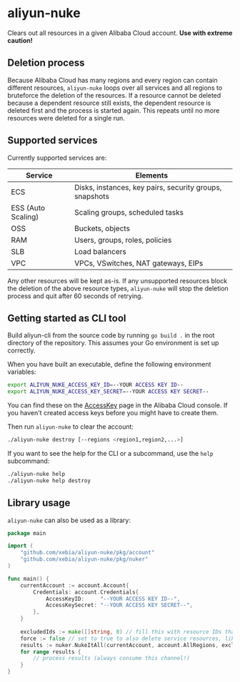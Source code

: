 # aliyun-nuke

Clears out all resources in a given Alibaba Cloud account. **Use with extreme caution!**

## Deletion process

Because Alibaba Cloud has many regions and every region can contain different resources, `aliyun-nuke` loops over all services and all regions to bruteforce the deletion of the resources. 
If a resource cannot be deleted because a dependent resource still exists, the dependent resource is deleted first and the process is started again. This repeats until no more resources 
were deleted for a single run.

## Supported services

Currently supported services are:

| Service            | Elements                                                |
| ------------------ | ------------------------------------------------------- |
| ECS                | Disks, instances, key pairs, security groups, snapshots |
| ESS (Auto Scaling) | Scaling groups, scheduled tasks                         |
| OSS                | Buckets, objects                                        |
| RAM                | Users, groups, roles, policies                          |
| SLB                | Load balancers                                          |
| VPC                | VPCs, VSwitches, NAT gateways, EIPs                     |

Any other resources will be kept as-is. If any unsupported resources block the deletion of the above resource types, `aliyun-nuke` will stop the deletion process and quit
after 60 seconds of retrying.

## Getting started as CLI tool

Build aliyun-cli from the source code by running `go build .` in the root directory of the repository. This assumes your Go environment is set up correctly.

When you have built an executable, define the following environment variables:

```bash
export ALIYUN_NUKE_ACCESS_KEY_ID=--YOUR ACCESS KEY ID--
export ALIYUN_NUKE_ACCESS_KEY_SECRET=--YOUR ACCESS KEY SECRET--
```

You can find these on the [AccessKey](https://ak-console.aliyun.com/) page in the Alibaba Cloud console. If you haven't created access keys before you might have to create them.

Then run `aliyun-nuke` to clear the account:

```bash
./aliyun-nuke destroy [--regions <region1,region2,...>]
```

If you want to see the help for the CLI or a subcommand, use the `help` subcommand:

```bash
./aliyun-nuke help
./aliyun-nuke help destroy
```

## Library usage

`aliyun-nuke` can also be used as a library:

```go
package main

import (
	"github.com/xebia/aliyun-nuke/pkg/account"
	"github.com/xebia/aliyun-nuke/pkg/nuker"
)

func main() {
	currentAccount := account.Account{
		Credentials: account.Credentials{
			AccessKeyID:     "--YOUR ACCESS KEY ID--",
			AccessKeySecret: "--YOUR ACCESS KEY SECRET--",
		},
	}
    
    excludedIds := make([]string, 0) // fill this with resource IDs that you don't want to have deleted
    force := false // set to true to also delete service resources, like RAM roles
	results := nuker.NukeItAll(currentAccount, account.AllRegions, excludedIds, force)
    for range results {
        // process results (always consume this channel!)	
    }
}
```
